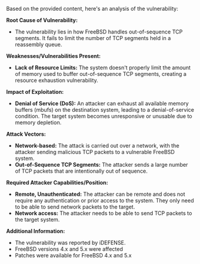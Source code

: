 Based on the provided content, here's an analysis of the vulnerability:

**Root Cause of Vulnerability:**

*   The vulnerability lies in how FreeBSD handles out-of-sequence TCP segments. It fails to limit the number of TCP segments held in a reassembly queue.

**Weaknesses/Vulnerabilities Present:**

*   **Lack of Resource Limits:** The system doesn't properly limit the amount of memory used to buffer out-of-sequence TCP segments, creating a resource exhaustion vulnerability.

**Impact of Exploitation:**

*   **Denial of Service (DoS):** An attacker can exhaust all available memory buffers (mbufs) on the destination system, leading to a denial-of-service condition. The target system becomes unresponsive or unusable due to memory depletion.

**Attack Vectors:**

*   **Network-based:** The attack is carried out over a network, with the attacker sending malicious TCP packets to a vulnerable FreeBSD system.
*   **Out-of-Sequence TCP Segments:** The attacker sends a large number of TCP packets that are intentionally out of sequence.

**Required Attacker Capabilities/Position:**

*   **Remote, Unauthenticated:** The attacker can be remote and does not require any authentication or prior access to the system. They only need to be able to send network packets to the target.
*  **Network access:** The attacker needs to be able to send TCP packets to the target system.

**Additional Information:**

*   The vulnerability was reported by iDEFENSE.
*   FreeBSD versions 4.x and 5.x were affected
*   Patches were available for FreeBSD 4.x and 5.x